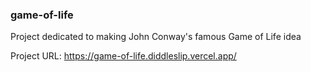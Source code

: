 ### game-of-life
Project dedicated to making John Conway's famous Game of Life idea

Project URL:
https://game-of-life.diddleslip.vercel.app/

